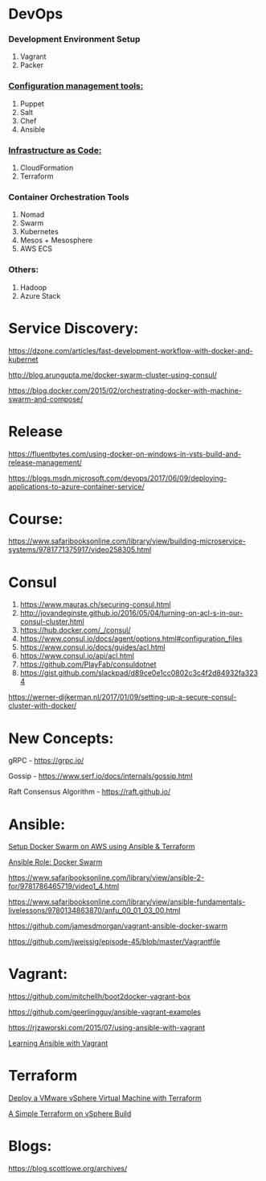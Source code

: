 # DevOps

### Development Environment Setup

1. Vagrant
2. Packer

### [Configuration management tools:](https://www.intigua.com/blog/puppet-vs.-chef-vs.-ansible-vs.-saltstack)

1. Puppet 
2. Salt 
3. Chef 
4. Ansible

### [Infrastructure as Code:](https://blog.gruntwork.io/why-we-use-terraform-and-not-chef-puppet-ansible-saltstack-or-cloudformation-7989dad2865c)

1. CloudFormation
2. Terraform

### Container Orchestration Tools

1. Nomad
2. Swarm
3. Kubernetes
4. Mesos + Mesosphere
5. AWS ECS



### Others:

1. Hadoop
2. Azure Stack

# Service Discovery:

https://dzone.com/articles/fast-development-workflow-with-docker-and-kubernet

http://blog.arungupta.me/docker-swarm-cluster-using-consul/

https://blog.docker.com/2015/02/orchestrating-docker-with-machine-swarm-and-compose/


# Release

https://fluentbytes.com/using-docker-on-windows-in-vsts-build-and-release-management/

https://blogs.msdn.microsoft.com/devops/2017/06/09/deploying-applications-to-azure-container-service/

# Course:

https://www.safaribooksonline.com/library/view/building-microservice-systems/9781771375917/video258305.html


# Consul

1. https://www.mauras.ch/securing-consul.html
2. http://jovandeginste.github.io/2016/05/04/turning-on-acl-s-in-our-consul-cluster.html
3. https://hub.docker.com/_/consul/
4. https://www.consul.io/docs/agent/options.html#configuration_files
5. https://www.consul.io/docs/guides/acl.html
6. https://www.consul.io/api/acl.html
7. https://github.com/PlayFab/consuldotnet
8. https://gist.github.com/slackpad/d89ce0e1cc0802c3c4f2d84932fa3234

https://werner-dijkerman.nl/2017/01/09/setting-up-a-secure-consul-cluster-with-docker/

# New Concepts:

gRPC - https://grpc.io/

Gossip - https://www.serf.io/docs/internals/gossip.html

Raft Consensus Algorithm - https://raft.github.io/

# Ansible:

[Setup Docker Swarm on AWS using Ansible & Terraform](https://hackernoon.com/setup-docker-swarm-on-aws-using-ansible-terraform-daa1eabbc27d)

[Ansible Role: Docker Swarm](https://github.com/atosatto/ansible-dockerswarm)

https://www.safaribooksonline.com/library/view/ansible-2-for/9781786465719/video1_4.html

https://www.safaribooksonline.com/library/view/ansible-fundamentals-livelessons/9780134863870/anfu_00_01_03_00.html

https://github.com/jamesdmorgan/vagrant-ansible-docker-swarm

https://github.com/jweissig/episode-45/blob/master/Vagrantfile


# Vagrant:

https://github.com/mitchellh/boot2docker-vagrant-box

https://github.com/geerlingguy/ansible-vagrant-examples

https://rjzaworski.com/2015/07/using-ansible-with-vagrant

[Learning Ansible with Vagrant](https://sysadmincasts.com/episodes/43-19-minutes-with-ansible-part-1-4)

# Terraform

[Deploy a VMware vSphere Virtual Machine with Terraform](https://blog.inkubate.io/deploy-a-vmware-vsphere-virtual-machine-with-terraform/)

[A Simple Terraform on vSphere Build](http://blog.codybunch.com/2017/03/08/A-Simple-Terraform-on-vSphere-Build/)

# Blogs:

https://blog.scottlowe.org/archives/
